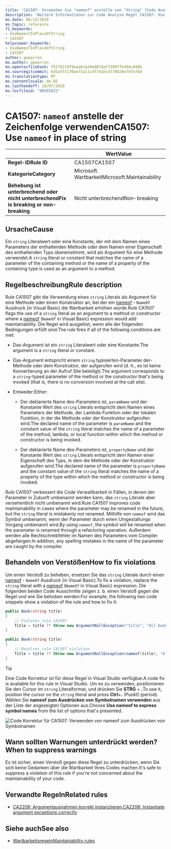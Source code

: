 ```yaml
---
title: 'CA1507: Verwenden Sie "nameof" anstelle von "String" (Code Analyse).'
description: 'Weitere Informationen zur Code Analyse Regel CA1507: Use nameof anstelle von String'
ms.date: 06/13/2020
ms.topic: reference
f1_keywords:
- UseNameofInPlaceOfString
- CA1507
helpviewer_keywords:
- UseNameofInPlaceOfString
- CA1507
author: gewarren
ms.author: gewarren
ms.openlocfilehash: f52f6219f9eea6cb20a607daf73897fb494c048b
ms.sourcegitcommit: 636af37170ae75a11c4f7d1ecd770820e7dfe7bd
ms.translationtype: MT
ms.contentlocale: de-DE
ms.lasthandoff: 10/07/2020
ms.locfileid: "96591822"
---
```

# <a name="ca1507-use-nameof-in-place-of-string"></a><span data-ttu-id="0ddb9-103">CA1507: `nameof` anstelle der Zeichenfolge verwenden</span><span class="sxs-lookup"><span data-stu-id="0ddb9-103">CA1507: Use `nameof` in place of string</span></span>

| | <span data-ttu-id="0ddb9-104">Wert</span><span class="sxs-lookup"><span data-stu-id="0ddb9-104">Value</span></span> |
|-|-|
| <span data-ttu-id="0ddb9-105">**Regel-ID**</span><span class="sxs-lookup"><span data-stu-id="0ddb9-105">**Rule ID**</span></span> |<span data-ttu-id="0ddb9-106">CA1507</span><span class="sxs-lookup"><span data-stu-id="0ddb9-106">CA1507</span></span>|
| <span data-ttu-id="0ddb9-107">**Kategorie**</span><span class="sxs-lookup"><span data-stu-id="0ddb9-107">**Category**</span></span> |<span data-ttu-id="0ddb9-108">Microsoft. Wartbarkeit</span><span class="sxs-lookup"><span data-stu-id="0ddb9-108">Microsoft.Maintainability</span></span>|
| <span data-ttu-id="0ddb9-109">**Behebung ist unterbrechend oder nicht unterbrechend**</span><span class="sxs-lookup"><span data-stu-id="0ddb9-109">**Fix is breaking or non-breaking**</span></span> |<span data-ttu-id="0ddb9-110">Nicht unterbrechend</span><span class="sxs-lookup"><span data-stu-id="0ddb9-110">Non-breaking</span></span>|

## <a name="cause"></a><span data-ttu-id="0ddb9-111">Ursache</span><span class="sxs-lookup"><span data-stu-id="0ddb9-111">Cause</span></span>

<span data-ttu-id="0ddb9-112">Ein `string` Literalwert oder eine Konstante, der mit dem Namen eines Parameters der enthaltenden Methode oder dem Namen einer Eigenschaft des enthaltenden Typs übereinstimmt, wird als Argument für eine Methode verwendet.</span><span class="sxs-lookup"><span data-stu-id="0ddb9-112">A `string` literal or constant that matches the name of a parameter of the containing method or the name of a property of the containing type is used as an argument to a method.</span></span>

## <a name="rule-description"></a><span data-ttu-id="0ddb9-113">Regelbeschreibung</span><span class="sxs-lookup"><span data-stu-id="0ddb9-113">Rule description</span></span>

<span data-ttu-id="0ddb9-114">Rule CA1507 gibt die Verwendung eines `string` Literals als Argument für eine Methode oder einen Konstruktor an, bei der ein [nameof](../../../csharp/language-reference/operators/nameof.md) - `NameOf` Ausdruck (in Visual Basic) die Wartbarkeit erhöhen würde.</span><span class="sxs-lookup"><span data-stu-id="0ddb9-114">Rule CA1507 flags the use of a `string` literal as an argument to a method or constructor where a [nameof](../../../csharp/language-reference/operators/nameof.md) (`NameOf` in Visual Basic) expression would add maintainability.</span></span> <span data-ttu-id="0ddb9-115">Die Regel wird ausgelöst, wenn alle der folgenden Bedingungen erfüllt sind:</span><span class="sxs-lookup"><span data-stu-id="0ddb9-115">The rule fires if all of the following conditions are met:</span></span>

- <span data-ttu-id="0ddb9-116">Das-Argument ist ein `string` Literalwert oder eine Konstante.</span><span class="sxs-lookup"><span data-stu-id="0ddb9-116">The argument is a `string` literal or constant.</span></span>

- <span data-ttu-id="0ddb9-117">Das-Argument entspricht einem `string` typisierten-Parameter der-Methode oder dem Konstruktor, der aufgerufen wird (d. h., es ist keine Konvertierung an der Aufruf Site beteiligt).</span><span class="sxs-lookup"><span data-stu-id="0ddb9-117">The argument corresponds to a `string`-typed parameter of the method or the constructor that's being invoked (that is, there is no conversion involved at the call site).</span></span>

- <span data-ttu-id="0ddb9-118">Entweder:</span><span class="sxs-lookup"><span data-stu-id="0ddb9-118">Either:</span></span>
  - <span data-ttu-id="0ddb9-119">Der deklarierte Name des-Parameters ist, `paramName` und der Konstante Wert des `string` Literals entspricht dem Namen eines Parameters der Methode, der Lambda-Funktion oder der lokalen Funktion, in der die Methode oder der Konstruktor aufgerufen wird.</span><span class="sxs-lookup"><span data-stu-id="0ddb9-119">The declared name of the parameter is `paramName` and the constant value of the `string` literal matches the name of a parameter of the method, lambda, or local function within which the method or constructor is being invoked.</span></span>

  - <span data-ttu-id="0ddb9-120">Der deklarierte Name des-Parameters ist, `propertyName` und der Konstante Wert des `string` Literals entspricht dem Namen einer Eigenschaft des Typs, in dem die Methode oder der Konstruktor aufgerufen wird.</span><span class="sxs-lookup"><span data-stu-id="0ddb9-120">The declared name of the parameter is `propertyName` and the constant value of the `string` literal matches the name of a property of the type within which the method or constructor is being invoked.</span></span>

<span data-ttu-id="0ddb9-121">Rule CA1507 verbessert die Code Verwaltbarkeit in Fällen, in denen der Parameter in Zukunft umbenannt werden kann, das `string` Literale aber versehentlich nicht umbenannt wird.</span><span class="sxs-lookup"><span data-stu-id="0ddb9-121">Rule CA1507 improves code maintainability in cases where the parameter may be renamed in the future, but the `string` literal is mistakenly not renamed.</span></span> <span data-ttu-id="0ddb9-122">Mithilfe von `nameof` wird das Symbol umbenannt, wenn der Parameter durch einen Umgestaltungs Vorgang umbenannt wird.</span><span class="sxs-lookup"><span data-stu-id="0ddb9-122">By using `nameof`, the symbol will be renamed when the parameter is renamed through a refactoring operation.</span></span> <span data-ttu-id="0ddb9-123">Außerdem werden alle Rechtschreibfehler im Namen des Parameters vom Compiler abgefangen.</span><span class="sxs-lookup"><span data-stu-id="0ddb9-123">In addition, any spelling mistakes in the name of the parameter are caught by the compiler.</span></span>

## <a name="how-to-fix-violations"></a><span data-ttu-id="0ddb9-124">Behandeln von Verstößen</span><span class="sxs-lookup"><span data-stu-id="0ddb9-124">How to fix violations</span></span>

<span data-ttu-id="0ddb9-125">Um einen Verstoß zu beheben, ersetzen Sie das `string` Literale durch einen [nameof](../../../csharp/language-reference/operators/nameof.md) - `NameOf` Ausdruck (in Visual Basic).</span><span class="sxs-lookup"><span data-stu-id="0ddb9-125">To fix a violation, replace the `string` literal with a [nameof](../../../csharp/language-reference/operators/nameof.md) (`NameOf` in Visual Basic) expression.</span></span> <span data-ttu-id="0ddb9-126">Die folgenden beiden Code Ausschnitte zeigen z. b. einen Verstoß gegen die Regel und wie Sie behoben werden:</span><span class="sxs-lookup"><span data-stu-id="0ddb9-126">For example, the following two code snippets show a violation of the rule and how to fix it:</span></span>

```csharp
public Book(string title)
{
    // Violates rule CA1507
    Title = title ?? throw new ArgumentNullException("title", "All books must have a title.");
}
```

```csharp
public Book(string title)
{
    // Resolves rule CA1507 violation
    Title = title ?? throw new ArgumentNullException(nameof(title), "All books must have a title.");
}
```

> [!TIP]
> <span data-ttu-id="0ddb9-127">Eine Code Korrektur ist für diese Regel in Visual Studio verfügbar.</span><span class="sxs-lookup"><span data-stu-id="0ddb9-127">A code fix is available for this rule in Visual Studio.</span></span> <span data-ttu-id="0ddb9-128">Um es zu verwenden, positionieren Sie den Cursor im `string` Literalformat, und drücken Sie **STRG** + **.**</span><span class="sxs-lookup"><span data-stu-id="0ddb9-128">To use it, position the cursor on the `string` literal and press **Ctrl**+**.**</span></span> <span data-ttu-id="0ddb9-129">(Punkt).</span><span class="sxs-lookup"><span data-stu-id="0ddb9-129">(period).</span></span> <span data-ttu-id="0ddb9-130">Wählen Sie **nameof zum Ausdrücken von Symbolnamen verwenden** aus der Liste der angezeigten Optionen aus.</span><span class="sxs-lookup"><span data-stu-id="0ddb9-130">Choose **Use nameof to express symbol names** from the list of options that's presented.</span></span>
>
> ![Code Korrektur für CA1507: Verwenden von nameof zum Ausdrücken von Symbolnamen](media/ca1507-code-fix.PNG)

## <a name="when-to-suppress-warnings"></a><span data-ttu-id="0ddb9-132">Wann sollten Warnungen unterdrückt werden?</span><span class="sxs-lookup"><span data-stu-id="0ddb9-132">When to suppress warnings</span></span>

<span data-ttu-id="0ddb9-133">Es ist sicher, einen Verstoß gegen diese Regel zu unterdrücken, wenn Sie sich keine Gedanken über die Wartbarkeit Ihres Codes machen.</span><span class="sxs-lookup"><span data-stu-id="0ddb9-133">It's safe to suppress a violation of this rule if you're not concerned about the maintainability of your code.</span></span>

## <a name="related-rules"></a><span data-ttu-id="0ddb9-134">Verwandte Regeln</span><span class="sxs-lookup"><span data-stu-id="0ddb9-134">Related rules</span></span>

- [<span data-ttu-id="0ddb9-135">CA2208: Argumentausnahmen korrekt instanziieren.</span><span class="sxs-lookup"><span data-stu-id="0ddb9-135">CA2208: Instantiate argument exceptions correctly</span></span>](ca2208.md)

## <a name="see-also"></a><span data-ttu-id="0ddb9-136">Siehe auch</span><span class="sxs-lookup"><span data-stu-id="0ddb9-136">See also</span></span>

- [<span data-ttu-id="0ddb9-137">Wartbarkeitsregeln</span><span class="sxs-lookup"><span data-stu-id="0ddb9-137">Maintainability rules</span></span>](maintainability-warnings.md)
